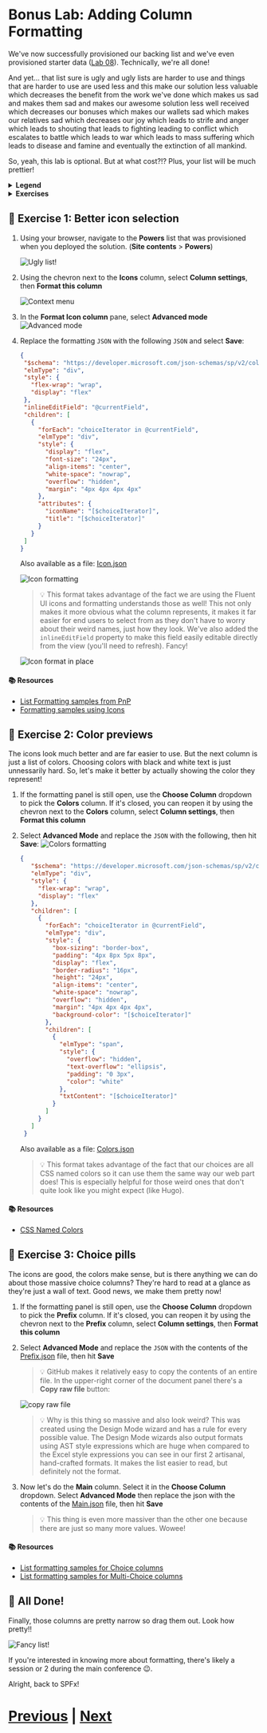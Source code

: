 # Bonus Lab: Adding Column Formatting

We've now successfully provisioned our backing list and we've even provisioned starter data ([Lab 08](README.md)). Technically, we're all done!

And yet... that list sure is ugly and ugly lists are harder to use and things that are harder to use are used less and this make our solution less valuable which decreases the benefit from the work we've done which makes us sad and makes them sad and makes our awesome solution less well received which decreases our bonuses which makes our wallets sad which makes our relatives sad which decreases our joy which leads to strife and anger which leads to shouting that leads to fighting leading to conflict which escalates to battle which leads to war which leads to mass suffering which leads to disease and famine and eventually the extinction of all mankind.

So, yeah, this lab is optional. But at what cost?!? Plus, your list will be much prettier!

<details>
<summary><b>Legend</b></summary>

|Icon|Meaning|
|---|---|
|:rocket:|Exercise|
|:apple:|Mac specific instructions|
|:shield:|Admin mode required|
|:bulb:|Hot tip!|
|:hedgehog:|Code catch-up|
|:warning:|Caution!|
|:books:|Resources|

</details>

<details>
<summary><b>Exercises</b></summary>

  1. [Better icon selection](#rocket-exercise-1-better-icon-selection)
  1. [Color previews](#rocket-exercise-2-color-previews)
  1. [Choice pills](#rocket-exercise-3-choice-pills)
</details>

## :rocket: Exercise 1: Better icon selection

1. Using your browser, navigate to the **Powers** list that was provisioned when you deployed the solution. (**Site contents** > **Powers**)

   ![Ugly list!](assets/uglylist.png)

1. Using the chevron next to the **Icons** column, select **Column settings**, then **Format this column**

   ![Context menu](assets/format-column.png)

1. In the **Format Icon column** pane, select **Advanced mode**
   ![Advanced mode](assets/formatpane.png)

1. Replace the formatting `JSON` with the following `JSON` and select **Save**:
   

   ```json
   {
    "$schema": "https://developer.microsoft.com/json-schemas/sp/v2/column-formatting.schema.json",
    "elmType": "div",
    "style": {
      "flex-wrap": "wrap",
      "display": "flex"
    },
    "inlineEditField": "@currentField",
    "children": [
      {
        "forEach": "choiceIterator in @currentField",
        "elmType": "div",
        "style": {
          "display": "flex",
          "font-size": "24px",
          "align-items": "center",
          "white-space": "nowrap",
          "overflow": "hidden",
          "margin": "4px 4px 4px 4px"
        },
        "attributes": {
          "iconName": "[$choiceIterator]",
          "title": "[$choiceIterator]"
        }
      }
    ]
   }
   ```

   Also available as a file: [Icon.json](./formats/Icon.json)

   ![Icon formatting](assets/iconformatting.png)

   > :bulb: This format takes advantage of the fact we are using the Fluent UI icons and formatting understands those as well! This not only makes it more obvious what the column represents, it makes it far easier for end users to select from as they don't have to worry about their weird names, just how they look. We've also added the `inlineEditField` property to make this field easily editable directly from the view (you'll need to refresh). Fancy!

   ![Icon format in place](assets/iconformatapplied.png)

#### :books: Resources
- [List Formatting samples from PnP](https://aka.ms/List-Formatting)
- [Formatting samples using Icons](https://pnp.github.io/List-Formatting/groupings/category/#icons)

## :rocket: Exercise 2: Color previews

The icons look much better and are far easier to use. But the next column is just a list of colors. Choosing colors with black and white text is just unnessarily hard. So, let's make it better by actually showing the color they represent!

1. If the formatting panel is still open, use the **Choose Column** dropdown to pick the **Colors** column. If it's closed, you can reopen it by using the chevron next to the **Colors** column, select **Column settings**, then **Format this column**

1. Select **Advanced Mode** and replace the `JSON` with the following, then hit **Save**:
   ![Colors formatting](assets/colorsformatting.png)

   ```json
   {
      "$schema": "https://developer.microsoft.com/json-schemas/sp/v2/column-formatting.schema.json",
      "elmType": "div",
      "style": {
        "flex-wrap": "wrap",
        "display": "flex"
      },
      "children": [
        {
          "forEach": "choiceIterator in @currentField",
          "elmType": "div",
          "style": {
            "box-sizing": "border-box",
            "padding": "4px 8px 5px 8px",
            "display": "flex",
            "border-radius": "16px",
            "height": "24px",
            "align-items": "center",
            "white-space": "nowrap",
            "overflow": "hidden",
            "margin": "4px 4px 4px 4px",
            "background-color": "[$choiceIterator]"
          },
          "children": [
            {
              "elmType": "span",
              "style": {
                "overflow": "hidden",
                "text-overflow": "ellipsis",
                "padding": "0 3px",
                "color": "white"
              },
              "txtContent": "[$choiceIterator]"
            }
          ]
        }
      ]
    }
   ```

   Also available as a file: [Colors.json](./formats/Colors.json)

   > :bulb: This format takes advantage of the fact that our choices are all CSS named colors so it can use them the same way our web part does! This is especially helpful for those weird ones that don't quite look like you might expect (like Hugo).

#### :books: Resources
- [CSS Named Colors](https://developer.mozilla.org/en-US/docs/Web/CSS/named-color)


## :rocket: Exercise 3: Choice pills

The icons are good, the colors make sense, but is there anything we can do about those massive choice columns? They're hard to read at a glance as they're just a wall of text. Good news, we make them pretty now!

1. If the formatting panel is still open, use the **Choose Column** dropdown to pick the **Prefix** column. If it's closed, you can reopen it by using the chevron next to the **Prefix** column, select **Column settings**, then **Format this column**

1. Select **Advanced Mode** and replace the `JSON` with the contents of the [Prefix.json](./formats/Prefix.json) file, then hit **Save**

   > :bulb: GitHub makes it relatively easy to copy the contents of an entire file. In the upper-right corner of the document panel there's a **Copy raw file** button:

    ![copy raw file](./assets/copyrawfile.png)

   > :bulb: Why is this thing so massive and also look weird? This was created using the Design Mode wizard and has a rule for every possible value. The Design Mode wizards also output formats using AST style expressions which are huge when compared to the Excel style expressions you can see in our first 2 artisanal, hand-crafted formats. It makes the list easier to read, but definitely not the format.

1. Now let's do the **Main** column. Select it in the **Choose Column** dropdown. Select **Advanced Mode** then replace the json with the contents of the [Main.json](./formats/Main.json) file, then hit **Save**

   > :bulb: This thing is even more massiver than the other one because there are just so many more values. Wowee!

#### :books: Resources
- [List formatting samples for Choice columns](https://pnp.github.io/List-Formatting/groupings/columntype/#general-text-choice-calculated)
- [List formatting samples for Multi-Choice columns](https://pnp.github.io/List-Formatting/groupings/columntype/#multi-choice)


## :tada: All Done!

Finally, those columns are pretty narrow so drag them out. Look how pretty!!

   ![Fancy list!](assets/fancylist.png)

If you're interested in knowing more about formatting, there's likely a session or 2 during the main conference 😉.

Alright, back to SPFx!

# [Previous](../Lab08/README.md) | [Next](../Lab09/README.md)